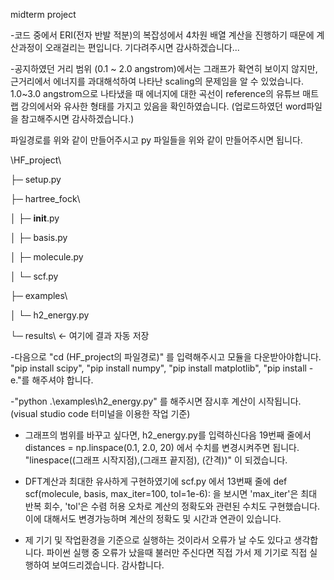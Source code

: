 midterm project

-코드 중에서 ERI(전자 반발 적분)의 복잡성에서 4차원 배열 계산을 진행하기 때문에 계산과정이 오래걸리는 편입니다. 기다려주시면 감사하겠습니다...

-공지하였던 거리 범위 (0.1 ~ 2.0 angstrom)에서는 그래프가 확연히 보이지 않지만, 근거리에서 에너지를 과대해석하여 나타난 scaling의 문제임을 알 수 있었습니다. 1.0~3.0 angstrom으로 나타냈을 때 에너지에 대한 곡선이 reference의 유튜브 매트랩 강의에서와 유사한 형태를 가지고 있음을 확인하였습니다. (업로드하였던 word파일을 참고해주시면 감사하겠습니다.) 

파일경로를 위와 같이 만들어주시고 py 파일들을 위와 같이 만들어주시면 됩니다.

\HF_project\

├─ setup.py

├─ hartree_fock\

│   ├─ __init__.py

│   ├─ basis.py

│   ├─ molecule.py

│   └─ scf.py

├─ examples\

│   └─ h2_energy.py      

└─ results\              ← 여기에 결과 자동 저장

-다음으로 "cd (HF_project의 파일경로)" 를 입력해주시고 모듈을 다운받아야합니다. "pip install scipy", "pip install numpy", "pip install matplotlib", "pip install -e."를 해주셔야 합니다.

-"python .\examples\h2_energy.py" 를 해주시면 잠시후 계산이 시작됩니다.  (visual studio code 터미널을 이용한 작업 기준)

- 그래프의 범위를 바꾸고 싶다면, h2_energy.py를 입력하신다음 19번째 줄에서 distances = np.linspace(0.1, 2.0, 20) 에서 수치를 변경시켜주면 됩니다. "linespace((그래프 시작지점),(그래프 끝지점), (간격))" 이 되겠습니다.

- DFT계산과 최대한 유사하게 구현하였기에 scf.py 에서 13번째 줄에 def scf(molecule, basis, max_iter=100, tol=1e-6): 을 보시면 'max_iter'은 최대 반복 회수, 'tol'은 수렴 허용 오차로 계산의 정확도와 관련된 수치도 구현했습니다. 이에 대해서도 변경가능하며 계산의 정확도 및 시간과 연관이 있습니다.

- 제 기기 및 작업환경을 기준으로 실행하는 것이라서 오류가 날 수도 있다고 생각합니다. 파이썬 실행 중 오류가 났을때 불러만 주신다면 직접 가서 제 기기로 직접 실행하여 보여드리겠습니다. 감사합니다.
